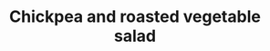 ---
title: Chickpea and roasted vegetable salad
categories: mains salad
featured_image: /images/recipes/chickpearoastedvegsalad.png
recipe:
  servings: serves 8
  ingredients_markdown: |-
    * 2 400g can chickpeas, drained and rinsed
    * 1 aubergine, cut into cubes
    * 1 large red onion, sliced
    * 1 red pepper, chopped
    * 250g cherry tomatoes
    * 100g spinach
    * 150g feta cheese (optional)
    * 10 sun-dried tomatoes, chopped
    * 5 tbsp olive oil
    * Finely grated zest and juice of 1 lemon
    * 1 garlic clove, crushed
    * 1 tsp smoked paprika
    * 2 tsp honey
    * ½ tsp chilli powder (optional)
    * Sea salt and black pepper, to taste

  directions_markdown: |-
    1. Preheat the oven to 170°C. Place the aubergine, pepper and onion on a roasting tray. Drizzle with olive oil and roast for 25 mins. Remove from the oven and add the cherry tomatoes, then return to cook for another 10-15 mins.

    2. Meanwhile, to make the dressing, mix the sundried tomatoes, olive oil, lemon, garlic, smoked paprika, honey and chilli together in a bowl, and set aside.
    
    3. Transfer the roasted vegetables into a large serving dish. Add the chickpeas and stir in the sun-dried tomato dressing. Season to taste. Just before serving, stir the spinach through and crumble the feta over.
---